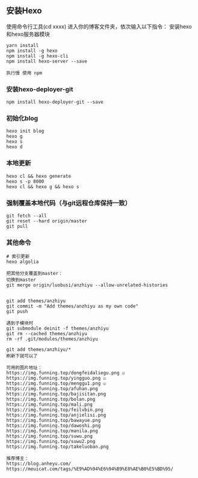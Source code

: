 ## 安装Hexo
使用命令行工具(cd xxxx) 进入你的博客文件夹，依次输入以下指令：
安装hexo和hexo服务器模块
```shell
yarn install
npm install -g hexo
npm install -g hexo-cli
npm install hexo-server --save

执行慢 使用 npm
```
### 安装hexo-deployer-git
```shell
npm install hexo-deployer-git --save
```
### 初始化blog
```shell
hexo init blog
hexo g
hexo s
hexo d
```
### 本地更新
```shell
hexo cl && hexo generate
hexo s -p 8000
hexo cl && hexo g && hexo s
```

### 强制覆盖本地代码（与git远程仓库保持一致）
```shell
git fetch --all
git reset --hard origin/master
git pull
```

### 其他命令
```shell
# 索引更新
hexo algolia
```

```shell
把其他分支覆盖到master：
切换到master
git merge origin/luobusi/anzhiyu --allow-unrelated-histories


git add themes/anzhiyu
git commit -m "Add themes/anzhiyu as my own code"
git push

遇到子模块时
git submodule deinit -f themes/anzhiyu
git rm --cached themes/anzhiyu
rm -rf .git/modules/themes/anzhiyu

git add themes/anzhiyu/*
刷新下就可以了
```

```shell
可用的图片地址：
https://img.funning.top/dongfeidaliegu.png ☑️
https://img.funning.top/yingguo.png ☑️
https://img.funning.top/menggu1.png ☑️
https://img.funning.top/afuhan.png
https://img.funning.top/bajisitan.png
https://img.funning.top/bolan.png
https://img.funning.top/mali.png
https://img.funning.top/feilvbin.png
https://img.funning.top/anjielisi.png
https://img.funning.top/bawayue.png
https://img.funning.top/dawoshi.png
https://img.funning.top/manila.png
https://img.funning.top/suwu.png
https://img.funning.top/suwu2.png
https://img.funning.top/takeluoban.png
```

```shell
推荐博主：
https://blog.anheyu.com/
https://meuicat.com/tags/%E9%AD%94%E6%94%B9%E8%AE%B0%E5%BD%95/
```